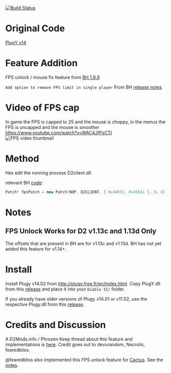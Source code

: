 [![Build Status](https://travis-ci.com/pairofdocs/plugy_fps_unlock.svg?branch=master)](https://travis-ci.com/pairofdocs/plugy_fps_unlock)

# Original Code
[PlugY v14](http://plugy.free.fr/en/index.html)

# Feature Addition
FPS unlock / mouse fix feature from [BH 1.9.9](https://github.com/planqi/slashdiablo-maphack)

`Add option to remove FPS limit in single player` From BH [release notes](https://github.com/planqi/slashdiablo-maphack#release-notes-for-198)

# Video of FPS cap
In game the FPS is capped to 25 and the mouse is choppy, in the menus the FPS is uncapped and the mouse is smoother  
https://www.youtube.com/watch?v=WAC4JfPzCTI  
![FPS video thumbnail](https://user-images.githubusercontent.com/76428136/119921864-9cc74e00-bf23-11eb-8093-5e5dcf43a164.png)


# Method
Hex edit the running process D2client.dll

relevant BH [code](https://github.com/planqi/slashdiablo-maphack/blob/master/BH/Modules/Maphack/Maphack.cpp#L24):
```cpp
Patch* fpsPatch = new Patch(NOP, D2CLIENT, { 0x44E51, 0x45EA1 }, 0, 8);
```

# Notes

## FPS Unlock Works for D2 v1.13c and 1.13d Only

The offsets that are present in BH are for v1.13c and v1.13d.
BH has not yet added this feature for v1.14+.


# Install

Install Plugy v14.02 from http://plugy.free.fr/en/index.html.
Copy PlugY.dll from this [release](https://github.com/pairofdocs/plugy_fps_unlock/releases/tag/v1.0.1) and place it into your `Diablo II/` folder.

If you already have older versions of Plugy v14.01 or v11.02, use the respective Plugy.dll from this [release](https://github.com/pairofdocs/plugy_fps_unlock/releases/tag/v1.0.0).

# Credits and Discussion
A D2Mods.info / Phrozen Keep thread about this feature and implementations is [here](https://d2mods.info/forum/viewtopic.php?f=8&t=65239&p=501210#p501210).
Credit goes out to devurandom, Necrolis, fearedbliss.

@fearedbliss also implemented this FPS unlock feature for [Cactus](https://github.com/fearedbliss/Cactus).
See the [notes](https://github.com/fearedbliss/Cactus/blob/master/README-SINGLING.md#notes).
